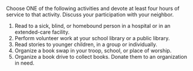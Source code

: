 Choose ONE of the following activities and devote at least four hours of service to that activity. Discuss your participation with your neighbor.

1. Read to a sick, blind, or homebound person in a hospital or in an extended-care facility.
1. Perform volunteer work at your school library or a public library.
1. Read stories to younger children, in a group or individually.
1. Organize a book swap in your troop, school, or place of worship.
1. Organize a book drive to collect books. Donate them to an organization in need.
